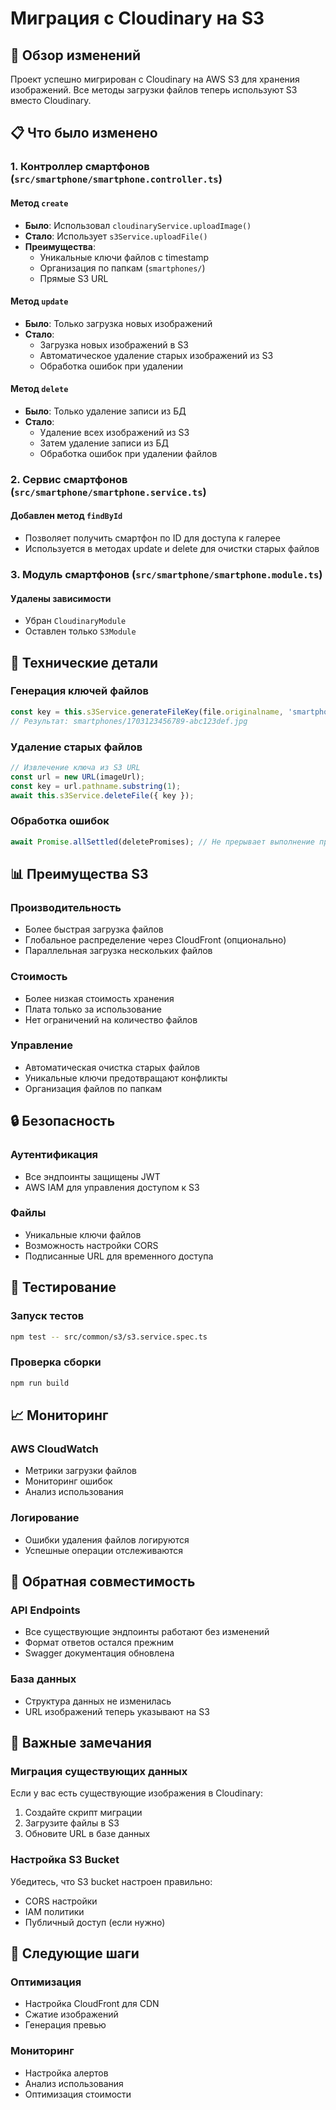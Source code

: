 # Миграция с Cloudinary на S3

## 🚀 Обзор изменений

Проект успешно мигрирован с Cloudinary на AWS S3 для хранения изображений. Все методы загрузки файлов теперь используют S3 вместо Cloudinary.

## 📋 Что было изменено

### 1. Контроллер смартфонов (`src/smartphone/smartphone.controller.ts`)

#### Метод `create`
- **Было**: Использовал `cloudinaryService.uploadImage()`
- **Стало**: Использует `s3Service.uploadFile()`
- **Преимущества**: 
  - Уникальные ключи файлов с timestamp
  - Организация по папкам (`smartphones/`)
  - Прямые S3 URL

#### Метод `update`
- **Было**: Только загрузка новых изображений
- **Стало**: 
  - Загрузка новых изображений в S3
  - Автоматическое удаление старых изображений из S3
  - Обработка ошибок при удалении

#### Метод `delete`
- **Было**: Только удаление записи из БД
- **Стало**: 
  - Удаление всех изображений из S3
  - Затем удаление записи из БД
  - Обработка ошибок при удалении файлов

### 2. Сервис смартфонов (`src/smartphone/smartphone.service.ts`)

#### Добавлен метод `findById`
- Позволяет получить смартфон по ID для доступа к галерее
- Используется в методах update и delete для очистки старых файлов

### 3. Модуль смартфонов (`src/smartphone/smartphone.module.ts`)

#### Удалены зависимости
- Убран `CloudinaryModule`
- Оставлен только `S3Module`

## 🔧 Технические детали

### Генерация ключей файлов
```typescript
const key = this.s3Service.generateFileKey(file.originalname, 'smartphones');
// Результат: smartphones/1703123456789-abc123def.jpg
```

### Удаление старых файлов
```typescript
// Извлечение ключа из S3 URL
const url = new URL(imageUrl);
const key = url.pathname.substring(1);
await this.s3Service.deleteFile({ key });
```

### Обработка ошибок
```typescript
await Promise.allSettled(deletePromises); // Не прерывает выполнение при ошибках
```

## 📊 Преимущества S3

### Производительность
- Более быстрая загрузка файлов
- Глобальное распределение через CloudFront (опционально)
- Параллельная загрузка нескольких файлов

### Стоимость
- Более низкая стоимость хранения
- Плата только за использование
- Нет ограничений на количество файлов

### Управление
- Автоматическая очистка старых файлов
- Уникальные ключи предотвращают конфликты
- Организация файлов по папкам

## 🔒 Безопасность

### Аутентификация
- Все эндпоинты защищены JWT
- AWS IAM для управления доступом к S3

### Файлы
- Уникальные ключи файлов
- Возможность настройки CORS
- Подписанные URL для временного доступа

## 🧪 Тестирование

### Запуск тестов
```bash
npm test -- src/common/s3/s3.service.spec.ts
```

### Проверка сборки
```bash
npm run build
```

## 📈 Мониторинг

### AWS CloudWatch
- Метрики загрузки файлов
- Мониторинг ошибок
- Анализ использования

### Логирование
- Ошибки удаления файлов логируются
- Успешные операции отслеживаются

## 🔄 Обратная совместимость

### API Endpoints
- Все существующие эндпоинты работают без изменений
- Формат ответов остался прежним
- Swagger документация обновлена

### База данных
- Структура данных не изменилась
- URL изображений теперь указывают на S3

## 🚨 Важные замечания

### Миграция существующих данных
Если у вас есть существующие изображения в Cloudinary:
1. Создайте скрипт миграции
2. Загрузите файлы в S3
3. Обновите URL в базе данных

### Настройка S3 Bucket
Убедитесь, что S3 bucket настроен правильно:
- CORS настройки
- IAM политики
- Публичный доступ (если нужно)

## 📝 Следующие шаги

### Оптимизация
- Настройка CloudFront для CDN
- Сжатие изображений
- Генерация превью

### Мониторинг
- Настройка алертов
- Анализ использования
- Оптимизация стоимости
